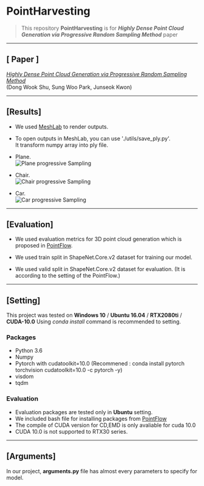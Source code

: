# **PointHarvesting**

>This repository **PointHarvesting** is for _**Highly Dense Point Cloud Generation via Progressive Random Sampling Method**_ paper
___

## [ Paper ]
[_Highly Dense Point Cloud Generation via Progressive Random Sampling Method_](~~~~)  
(Dong Wook Shu, Sung Woo Park, Junseok Kwon)
___


## [Results]
- We used [MeshLab](http://www.meshlab.net/) to render outputs.

- To open outputs in MeshLab, you can use './utils/save_ply.py'.  
It transform numpy array into ply file.

- Plane.  
![Plane progressive Sampling](https://github.com/seowok/PointHarvesting/blob/master/results/plane_progressive.gif)

- Chair.  
![Chair progressive Sampling](https://github.com/seowok/PointHarvesting/blob/master/results/chair_progressive.gif)  

- Car.  
![Car progressive Sampling](https://github.com/seowok/PointHarvesting/blob/master/results/car_progressive.gif) 
___

## [Evaluation]
- We used evaluation metrics for 3D point cloud generation which is proposed in [PointFlow](https://openaccess.thecvf.com/content_ICCV_2019/papers/Yang_PointFlow_3D_Point_Cloud_Generation_With_Continuous_Normalizing_Flows_ICCV_2019_paper.pdf).

- We used train split in ShapeNet.Core.v2 dataset for training our model.

- We used valid split in ShapeNet.Core.v2 dataset for evaluation. (It is according to the setting of the PointFlow.)
___
                           
           
## [Setting]
This project was tested on **Windows 10** / **Ubuntu 16.04** / **RTX2080ti** / **CUDA-10.0**
Using _conda install_ command is recommended to setting.

### Packages
- Python 3.6
- Numpy
- Pytorch with cudatoolkit=10.0 (Recommened : conda install pytorch torchvision cudatoolkit=10.0 -c pytorch -y)
- visdom
- tqdm

### Evaluation
- Evaluation packages are tested only in **Ubuntu** setting.
- We included bash file for installing packages from [PointFlow](https://github.com/stevenygd/PointFlow)
- The compile of CUDA version for CD,EMD is only avaliable for cuda 10.0
- CUDA 10.0 is not supported to RTX30 series.
___

## [Arguments]
In our project, **arguments.py** file has almost every parameters to specify for model.
